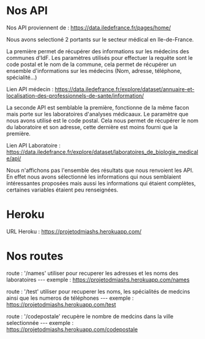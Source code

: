 
# Nos API
Nos API proviennent de : https://data.iledefrance.fr/pages/home/ 

Nous avons selectioné 2 portants sur le secteur médical en Ile-de-France.

La première permet de récupérer des informations sur les médecins des communes d'IdF. 
Les paramètres utilisés pour effectuer la requête sont le code postal et le nom de la commune, cela permet de récupérer un ensemble d'informations sur les médecins (Nom, adresse, téléphone, spécialité...)

Lien API médecin : https://data.iledefrance.fr/explore/dataset/annuaire-et-localisation-des-professionnels-de-sante/information/

La seconde API est semblable  la première, fonctionne de la même facon mais porte sur les laboratoires d'analyses médicaaux. Le paramètre que nous avons utilisé est le code postal.
Cela nous permet de récupérer le nom du laboratoire et son adresse, cette dernière est moins fourni que la première.

Lien API Laboratoire : https://data.iledefrance.fr/explore/dataset/laboratoires_de_biologie_medicale/api/

Nous n'affichons pas l'ensemble des résultats que nous renvoient les API. En effet nous avons sélectionné les informations qui nous semblaient intéressantes proposées mais aussi les informations qui étaient complètes, certaines variables étaient peu renseignées.


# Heroku

URL Heroku : https://projetodmiashs.herokuapp.com/

# Nos routes


route : '/names' utiliser pour recuperer les adresses et les noms des laboratoires
--- exemple : https://projetodmiashs.herokuapp.com/names

route : '/test' utiliser pour recuperer les noms, les spécialités de medcins ainsi que les numeros de téléphones
--- exemple : https://projetodmiashs.herokuapp.com/test

route : '/codepostale' recupère le nombre de medcins dans la ville selectionnée
--- exemple : https://projetodmiashs.herokuapp.com/codepostale



